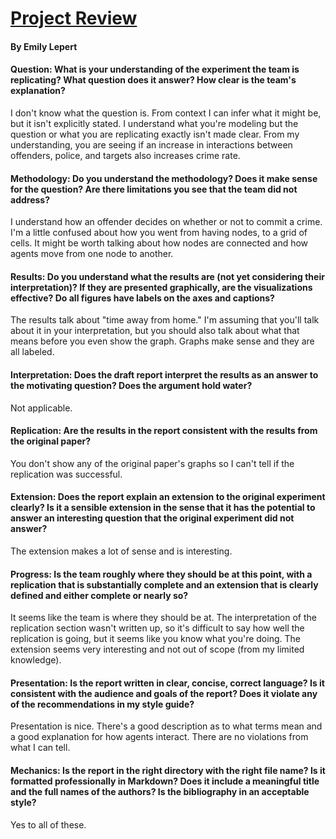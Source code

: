 # [Project Review](https://github.com/ericasaywhat/SmoothCriminals/blob/master/reports/draft_final_report.md)
#### By Emily Lepert

#### Question:  What is your understanding of the experiment the team is replicating?  What question does it answer?  How clear is the team's explanation?
I don't know what the question is. From context I can infer what it might be, but it isn't explicitly stated. I understand what you're modeling but the question or what you are replicating exactly isn't made clear. From my understanding, you are seeing if an increase in interactions between offenders, police, and targets also increases crime rate.

#### Methodology: Do you understand the methodology?  Does it make sense for the question?  Are there limitations you see that the team did not address?
I understand how an offender decides on whether or not to commit a crime. I'm a little confused about how you went from having nodes, to a grid of cells. It might be worth talking about how nodes are connected and how agents move from one node to another.

#### Results: Do you understand what the results are (not yet considering their interpretation)?  If they are presented graphically, are the visualizations effective?  Do all figures have labels on the axes and captions?
The results talk about "time away from home." I'm assuming that you'll talk about it in your interpretation, but you should also talk about what that means before you even show the graph. Graphs make sense and they are all labeled.

#### Interpretation: Does the draft report interpret the results as an answer to the motivating question?  Does the argument hold water?
Not applicable.

#### Replication: Are the results in the report consistent with the results from the original paper? 
You don't show any of the original paper's graphs so I can't tell if the replication was successful.

#### Extension: Does the report explain an extension to the original experiment clearly?  Is it a sensible extension in the sense that it has the potential to answer an interesting question that the original experiment did not answer?
The extension makes a lot of sense and is interesting. 

#### Progress: Is the team roughly where they should be at this point, with a replication that is substantially complete and an extension that is clearly defined and either complete or nearly so?
It seems like the team is where they should be at. The interpretation of the replication section wasn't written up, so it's difficult to say how well the replication is going, but it seems like you know what you're doing. The extension seems very interesting and not out of scope (from my limited knowledge).

#### Presentation: Is the report written in clear, concise, correct language?  Is it consistent with the audience and goals of the report?  Does it violate any of the recommendations in my style guide?
Presentation is nice. There's a good description as to what terms mean and a good explanation for how agents interact. There are no violations from what I can tell.

#### Mechanics: Is the report in the right directory with the right file name?  Is it formatted professionally in Markdown?  Does it include a meaningful title and the full names of the authors?  Is the bibliography in an acceptable style? 
Yes to all of these.
